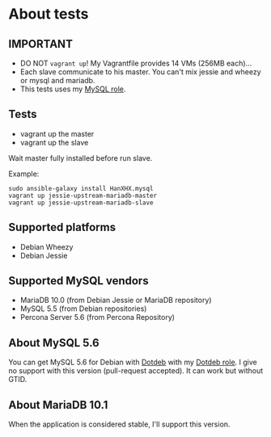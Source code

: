 About tests
===========

IMPORTANT
---------

- DO NOT `vagrant up`! My Vagrantfile provides 14 VMs (256MB each)...
- Each slave communicate to his master. You can't mix jessie and wheezy or mysql and mariadb.
- This tests uses my [MySQL role](https://github.com/HanXHX/ansible-mysql).


Tests
-----

- vagrant up the master
- vagrant up the slave

Wait master fully installed before run slave.

Example:

```
sudo ansible-galaxy install HanXHX.mysql
vagrant up jessie-upstream-mariadb-master
vagrant up jessie-upstream-mariadb-slave
```

Supported platforms
-------------------

- Debian Wheezy
- Debian Jessie

Supported MySQL vendors
-----------------------

- MariaDB 10.0 (from Debian Jessie or MariaDB repository)
- MySQL 5.5 (from Debian repositories)
- Percona Server 5.6 (from Percona Repository)

About MySQL 5.6
---------------

You can get MySQL 5.6 for Debian with [Dotdeb](https://www.dotdeb.org) with my [Dotdeb role](https://github.com/HanXHX/ansible-debian-dotdeb). I give no support with this version (pull-request accepted). It can work but without GTID.

About MariaDB 10.1
------------------

When the application is considered stable, I'll support this version.

